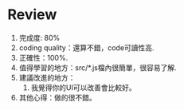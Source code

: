 # Review

1. 完成度: 80%
2. coding quality：還算不錯，code可讀性高.
3. 正確性：100%.
4. 值得學習的地方：src/*.js檔內很簡單，很容易了解.
5. 建議改進的地方：
    1. 我覺得你的UI可以改善會比較好。
6. 其他心得：做的很不錯。
